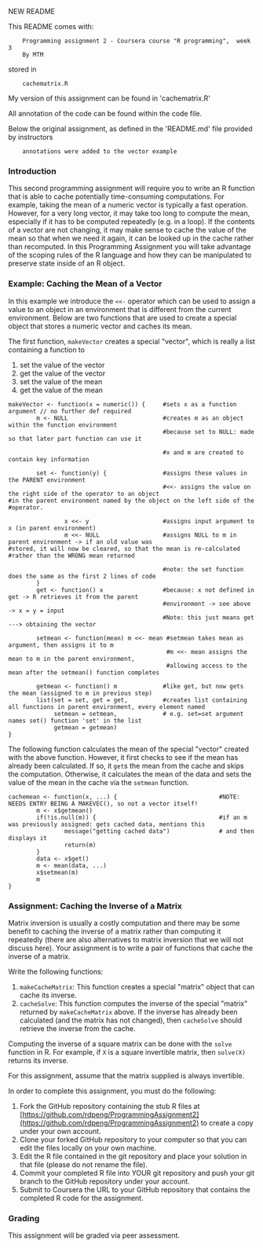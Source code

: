 NEW README

This README comes with:

        Programming assignment 2 - Coursera course "R programming",  week 3
        By MTM

stored in

        cachematrix.R
        
My version of this assignment can be found in 'cachematrix.R'

All annotation of the code can be found within the code file.

Below the original assignment, as defined in the 'README.md' file provided by instructors

        annotations were added to the vector example



### Introduction

This second programming assignment will require you to write an R
function that is able to cache potentially time-consuming computations.
For example, taking the mean of a numeric vector is typically a fast
operation. However, for a very long vector, it may take too long to
compute the mean, especially if it has to be computed repeatedly (e.g.
in a loop). If the contents of a vector are not changing, it may make
sense to cache the value of the mean so that when we need it again, it
can be looked up in the cache rather than recomputed. In this
Programming Assignment you will take advantage of the scoping rules of
the R language and how they can be manipulated to preserve state inside
of an R object.

### Example: Caching the Mean of a Vector

In this example we introduce the `<<-` operator which can be used to
assign a value to an object in an environment that is different from the
current environment. Below are two functions that are used to create a
special object that stores a numeric vector and caches its mean.

The first function, `makeVector` creates a special "vector", which is
really a list containing a function to

1.  set the value of the vector
2.  get the value of the vector
3.  set the value of the mean
4.  get the value of the mean

<!-- -->

    makeVector <- function(x = numeric()) {     #sets x as a function argument // no further def required
            m <- NULL                           #creates m as an object within the function environment
                                                #because set to NULL: made so that later part function can use it
      
                                                #x and m are created to contain key information 
      
            set <- function(y) {                #assigns these values in the PARENT environment
                                                #<<- assigns the value on the right side of the operator to an object                                                                     #in the parent environment named by the object on the left side of the                                                                    #operator.
                                                
                    x <<- y                     #assigns input argument to x (in parent environment)
                    m <<- NULL                  #assigns NULL to m in parent environment -> if an old value was                                                                           #stored, it will now be cleared, so that the mean is re-calculated                                                                        #rather than the WRONG mean returned
                    
                                                #note: the set function does the same as the first 2 lines of code
            }
            get <- function() x                 #because: x not defined in get -> R retrieves it from the parent 
                                                #environment -> see above -> x = y = input
                                                #Note: this just means get ---> obtaining the vector
            
            setmean <- function(mean) m <<- mean #setmean takes mean as argument, then assigns it to m
                                                 #m <<- mean assigns the mean to m in the parent environment,
                                                 #allowing access to the mean after the setmean() function completes                
            
            getmean <- function() m             #like get, but now gets the mean (assigned to m in previous step)
            list(set = set, get = get,          #creates list containing all functions in parent environment, every element named
                 setmean = setmean,             # e.g. set=set argument names set() function 'set' in the list
                 getmean = getmean)
    }

The following function calculates the mean of the special "vector"
created with the above function. However, it first checks to see if the
mean has already been calculated. If so, it `get`s the mean from the
cache and skips the computation. Otherwise, it calculates the mean of
the data and sets the value of the mean in the cache via the `setmean`
function.

    cachemean <- function(x, ...) {                             #NOTE: NEEDS ENTRY BEING A MAKEVEC(), so not a vector itself!
            m <- x$getmean()
            if(!is.null(m)) {                                   #if an m was previously assigned: gets cached data, mentions this
                    message("getting cached data")              # and then displays it
                    return(m)
            }
            data <- x$get()
            m <- mean(data, ...)
            x$setmean(m)
            m
    }

### Assignment: Caching the Inverse of a Matrix

Matrix inversion is usually a costly computation and there may be some
benefit to caching the inverse of a matrix rather than computing it
repeatedly (there are also alternatives to matrix inversion that we will
not discuss here). Your assignment is to write a pair of functions that
cache the inverse of a matrix.

Write the following functions:

1.  `makeCacheMatrix`: This function creates a special "matrix" object
    that can cache its inverse.
2.  `cacheSolve`: This function computes the inverse of the special
    "matrix" returned by `makeCacheMatrix` above. If the inverse has
    already been calculated (and the matrix has not changed), then
    `cacheSolve` should retrieve the inverse from the cache.

Computing the inverse of a square matrix can be done with the `solve`
function in R. For example, if `X` is a square invertible matrix, then
`solve(X)` returns its inverse.

For this assignment, assume that the matrix supplied is always
invertible.

In order to complete this assignment, you must do the following:

1.  Fork the GitHub repository containing the stub R files at
    [https://github.com/rdpeng/ProgrammingAssignment2](https://github.com/rdpeng/ProgrammingAssignment2)
    to create a copy under your own account.
2.  Clone your forked GitHub repository to your computer so that you can
    edit the files locally on your own machine.
3.  Edit the R file contained in the git repository and place your
    solution in that file (please do not rename the file).
4.  Commit your completed R file into YOUR git repository and push your
    git branch to the GitHub repository under your account.
5.  Submit to Coursera the URL to your GitHub repository that contains
    the completed R code for the assignment.

### Grading

This assignment will be graded via peer assessment.
